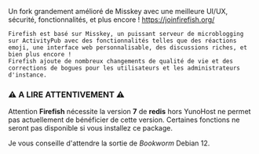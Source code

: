 Un fork grandement amélioré de Misskey avec une meilleure UI/UX, sécurité, fonctionnalités, et plus encore ! https://joinfirefish.org/


    Firefish est basé sur Misskey, un puissant serveur de microblogging sur ActivityPub avec des fonctionnalités telles que des réactions emoji, une interface web personnalisable, des discussions riches, et bien plus encore !
    Firefish ajoute de nombreux changements de qualité de vie et des corrections de bogues pour les utilisateurs et les administrateurs d'instance.

### ⚠️ A LIRE ATTENTIVEMENT ⚠️

Attention **Firefish** nécessite la version **7** de **redis** hors YunoHost ne permet pas actuellement de bénéficier de cette version.
Certaines fonctions ne seront pas disponible si vous installez ce package.

Je vous conseille d'attendre la sortie de _Bookworm_ Debian 12.